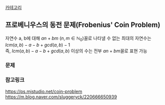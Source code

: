 [카테고리](/README.md)
## 프로베니우스의 동전 문제(Frobenius' Coin Problem)
자연수 a, b에 대해 $an + bm ~ (n, m \in \mathbb{N}_0)$꼴로 나타낼 수 없는 최대의 자연수는 $lcm(a, b) - a - b + gcd(a, b) - 1$   
즉, $lcm(a, b) - a - b + gcd(a, b)$ 이상의 수는 전부 $an+bm$꼴로 표현 가능   

### 문제
[]()   

### 참고링크
https://ps.mjstudio.net/coin-problem   
https://m.blog.naver.com/sluggeryck/220666650939   